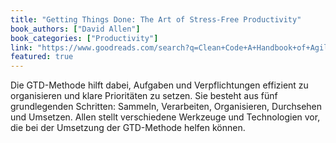 ```yaml
---
title: "Getting Things Done: The Art of Stress-Free Productivity"
book_authors: ["David Allen"]
book_categories: ["Productivity"]
link: "https://www.goodreads.com/search?q=Clean+Code+A+Handbook+of+Agile+Craftmanship+Robert+c+Martin"
featured: true
---
```


Die GTD-Methode hilft dabei, Aufgaben und Verpflichtungen effizient zu organisieren und klare Prioritäten zu setzen. Sie besteht aus fünf grundlegenden Schritten: Sammeln, Verarbeiten, Organisieren, Durchsehen und Umsetzen.
Allen stellt verschiedene Werkzeuge und Technologien vor, die bei der Umsetzung der GTD-Methode helfen können.